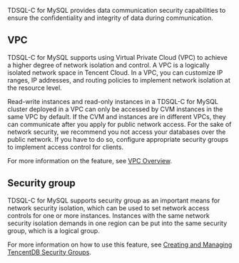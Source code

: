 TDSQL-C for MySQL provides data communication security capabilities to ensure the confidentiality and integrity of data during communication.

## VPC
TDSQL-C for MySQL supports using Virtual Private Cloud (VPC) to achieve a higher degree of network isolation and control. A VPC is a logically isolated network space in Tencent Cloud. In a VPC, you can customize IP ranges, IP addresses, and routing policies to implement network isolation at the resource level.

Read-write instances and read-only instances in a TDSQL-C for MySQL cluster deployed in a VPC can only be accessed by CVM instances in the same VPC by default. If the CVM and instances are in different VPCs, they can communicate after you apply for public network access. For the sake of network security, we recommend you not access your databases over the public network. If you have to do so, configure appropriate security groups to implement access control for clients.

For more information on the feature, see [VPC Overview](https://intl.cloud.tencent.com/document/product/215/535).

## Security group
TDSQL-C for MySQL supports security group as an important means for network security isolation, which can be used to set network access controls for one or more instances. Instances with the same network security isolation demands in one region can be put into the same security group, which is a logical group.

For more information on how to use this feature, see [Creating and Managing TencentDB Security Groups](https://www.tencentcloud.com/document/product/1098/52007).
